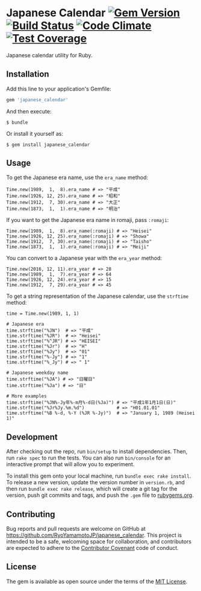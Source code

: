 # Japanese Calendar [![Gem Version](https://badge.fury.io/rb/japanese_calendar.svg)](https://badge.fury.io/rb/japanese_calendar) [![Build Status](https://travis-ci.org/RyoYamamotoJP/japanese_calendar.svg?branch=master)](https://travis-ci.org/RyoYamamotoJP/japanese_calendar) [![Code Climate](https://codeclimate.com/github/RyoYamamotoJP/japanese_calendar/badges/gpa.svg)](https://codeclimate.com/github/RyoYamamotoJP/japanese_calendar) [![Test Coverage](https://codeclimate.com/github/RyoYamamotoJP/japanese_calendar/badges/coverage.svg)](https://codeclimate.com/github/RyoYamamotoJP/japanese_calendar/coverage)

Japanese calendar utility for Ruby.

## Installation

Add this line to your application's Gemfile:

```ruby
gem 'japanese_calendar'
```

And then execute:

    $ bundle

Or install it yourself as:

    $ gem install japanese_calendar

## Usage

To get the Japanese era name, use the `era_name` method:

```
Time.new(1989,  1,  8).era_name # => "平成"
Time.new(1926, 12, 25).era_name # => "昭和"
Time.new(1912,  7, 30).era_name # => "大正"
Time.new(1873,  1,  1).era_name # => "明治"
```

If you want to get the Japanese era name in romaji, pass `:romaji`:

```
Time.new(1989,  1,  8).era_name(:romaji) # => "Heisei"
Time.new(1926, 12, 25).era_name(:romaji) # => "Showa"
Time.new(1912,  7, 30).era_name(:romaji) # => "Taisho"
Time.new(1873,  1,  1).era_name(:romaji) # => "Meiji"
```

You can convert to a Japanese year with the `era_year` method:

```
Time.new(2016, 12, 11).era_year # => 28
Time.new(1989,  1,  7).era_year # => 64
Time.new(1926, 12, 24).era_year # => 15
Time.new(1912,  7, 29).era_year # => 45
```

To get a string representation of the Japanese calendar, use the `strftime` method:

```
time = Time.new(1989, 1, 1)

# Japanese era
time.strftime("%JN")  # => "平成"
time.strftime("%JR")  # => "Heisei"
time.strftime("%^JR") # => "HEISEI"
time.strftime("%Jr")  # => "H"
time.strftime("%Jy")  # => "01"
time.strftime("%-Jy") # => "1"
time.strftime("%_Jy") # => " 1"

# Japanese weekday name
time.strftime("%JA") # => "日曜日"
time.strftime("%Ja") # => "日"

# More examples
time.strftime("%JN%-Jy年%-m月%-d日(%Ja)") # => "平成1年1月1日(日)"
time.strftime("%Jr%Jy.%m.%d")            # => "H01.01.01"
time.strftime("%B %-d, %-Y (%JR %-Jy)")  # => "January 1, 1989 (Heisei 1)"
```

## Development

After checking out the repo, run `bin/setup` to install dependencies. Then, run `rake spec` to run the tests. You can also run `bin/console` for an interactive prompt that will allow you to experiment.

To install this gem onto your local machine, run `bundle exec rake install`. To release a new version, update the version number in `version.rb`, and then run `bundle exec rake release`, which will create a git tag for the version, push git commits and tags, and push the `.gem` file to [rubygems.org](https://rubygems.org).

## Contributing

Bug reports and pull requests are welcome on GitHub at https://github.com/RyoYamamotoJP/japanese_calendar. This project is intended to be a safe, welcoming space for collaboration, and contributors are expected to adhere to the [Contributor Covenant](http://contributor-covenant.org) code of conduct.


## License

The gem is available as open source under the terms of the [MIT License](http://opensource.org/licenses/MIT).
